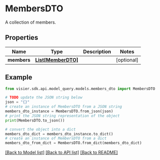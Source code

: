 # MembersDTO

A collection of members.

## Properties

Name | Type | Description | Notes
------------ | ------------- | ------------- | -------------
**members** | [**List[MemberDTO]**](MemberDTO.md) |  | [optional] 

## Example

```python
from visier.sdk.api.model_query.models.members_dto import MembersDTO

# TODO update the JSON string below
json = "{}"
# create an instance of MembersDTO from a JSON string
members_dto_instance = MembersDTO.from_json(json)
# print the JSON string representation of the object
print(MembersDTO.to_json())

# convert the object into a dict
members_dto_dict = members_dto_instance.to_dict()
# create an instance of MembersDTO from a dict
members_dto_from_dict = MembersDTO.from_dict(members_dto_dict)
```
[[Back to Model list]](../README.md#documentation-for-models) [[Back to API list]](../README.md#documentation-for-api-endpoints) [[Back to README]](../README.md)


